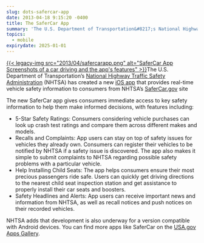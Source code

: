 ```yaml
---
slug: dots-safercar-app
date: 2013-04-18 9:15:20 -0400
title: The SaferCar App
summary: 'The U.S. Department of Transportation&#8217;s National Highway Traffic Safety Administration (NHTSA) has created a new iOS app that provides real-time vehicle safety information to consumers from NHTSA&#8217;s SaferCar.gov site The new SaferCar app gives consumers immediate access to key safety information to'
topics:
  - mobile
expirydate: 2025-01-01
---
```


[{{< legacy-img src="2013/04/safercarapp.png" alt="SaferCar App Screenshots of a car driving and the app's features" >}}](https://s3.amazonaws.com/digitalgov/_legacy-img/2013/04/safercarapp.png)The U.S. Department of Transportation&#8217;s [National Highway Traffic Safety Administration](http://www.nhtsa.gov/) (NHTSA) has created a new [iOS app](https://itunes.apple.com/us/app/safercar/id593086230?ls=1&mt=8) that provides real-time vehicle safety information to consumers from NHTSA&#8217;s [SaferCar.gov](http://www.safercar.gov/) site

The new SaferCar app gives consumers immediate access to key safety information to help them make informed decisions, with features including:

  * 5-Star Safety Ratings: Consumers considering vehicle purchases can look up crash test ratings and compare them across different makes and models.
  * Recalls and Complaints: App users can stay on top of safety issues for vehicles they already own. Consumers can register their vehicles to be notified by NHTSA if a safety issue is discovered. The app also makes it simple to submit complaints to NHTSA regarding possible safety problems with a particular vehicle.
  * Help Installing Child Seats: The app helps consumers ensure their most precious passengers ride safe. Users can quickly get driving directions to the nearest child seat inspection station and get assistance to properly install their car seats and boosters.
  * Safety Headlines and Alerts: App users can receive important news and information from NHTSA, as well as recall notices and push notices on their recorded vehicles.

NHTSA adds that development is also underway for a version compatible with Android devices. You can find more apps like SaferCar on the [USA.gov Apps Gallery](http://apps.usa.gov/).